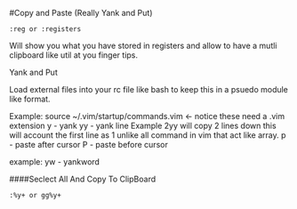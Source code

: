 #Copy and Paste (Really Yank and Put)

```
:reg or :registers
```

Will show you what you have stored in registers and allow to have a mutli clipboard like util at you finger tips.


Yank and Put

Load external files into your rc file like bash to keep this in a psuedo module like format.

Example:
source ~/.vim/startup/commands.vim <- notice these need a .vim extension
y  -  yank
yy - yank line Example 2yy will copy 2 lines down this will account the first line as 1 unlike all command in vim that act like array.
p - paste after cursor
P - paste before cursor

example: yw - yankword

####Seclect All And Copy To ClipBoard
```
:%y+ or gg%y+

```
